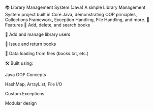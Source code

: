 📚 Library Management System (Java)
A simple Library Management System project built in Core Java, demonstrating OOP principles, Collections Framework, Exception Handling, File Handling, and more.
🧠 Features
📖 Add, delete, and search books

👤 Add and manage library users

🔄 Issue and return books

📂 Data loading from files (books.txt, etc.)

🛠️ Built using:

Java OOP Concepts

HashMap, ArrayList, File I/O

Custom Exceptions

Modular design
